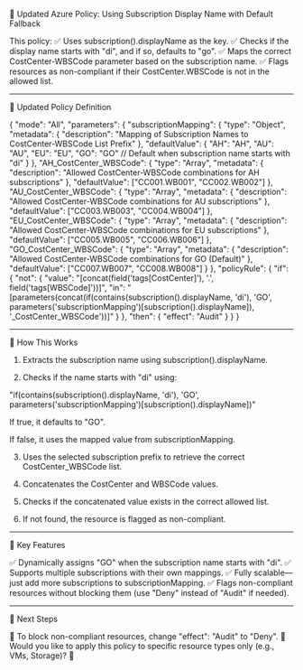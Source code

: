 

🔹 Updated Azure Policy: Using Subscription Display Name with Default Fallback

This policy: ✅ Uses subscription().displayName as the key.
✅ Checks if the display name starts with "di", and if so, defaults to "go".
✅ Maps the correct CostCenter-WBSCode parameter based on the subscription name.
✅ Flags resources as non-compliant if their CostCenter.WBSCode is not in the allowed list.


---

🔹 Updated Policy Definition

{
  "mode": "All",
  "parameters": {
    "subscriptionMapping": {
      "type": "Object",
      "metadata": {
        "description": "Mapping of Subscription Names to CostCenter-WBSCode List Prefix"
      },
      "defaultValue": {
        "AH": "AH",
        "AU": "AU",
        "EU": "EU",
        "GO": "GO"  // Default when subscription name starts with "di"
      }
    },
    "AH_CostCenter_WBSCode": {
      "type": "Array",
      "metadata": {
        "description": "Allowed CostCenter-WBSCode combinations for AH subscriptions"
      },
      "defaultValue": ["CC001.WB001", "CC002.WB002"]
    },
    "AU_CostCenter_WBSCode": {
      "type": "Array",
      "metadata": {
        "description": "Allowed CostCenter-WBSCode combinations for AU subscriptions"
      },
      "defaultValue": ["CC003.WB003", "CC004.WB004"]
    },
    "EU_CostCenter_WBSCode": {
      "type": "Array",
      "metadata": {
        "description": "Allowed CostCenter-WBSCode combinations for EU subscriptions"
      },
      "defaultValue": ["CC005.WB005", "CC006.WB006"]
    },
    "GO_CostCenter_WBSCode": {
      "type": "Array",
      "metadata": {
        "description": "Allowed CostCenter-WBSCode combinations for GO (Default)"
      },
      "defaultValue": ["CC007.WB007", "CC008.WB008"]
    }
  },
  "policyRule": {
    "if": {
      "not": {
        "value": "[concat(field('tags[CostCenter]'), '.', field('tags[WBSCode]'))]",
        "in": "[parameters(concat(if(contains(subscription().displayName, 'di'), 'GO', parameters('subscriptionMapping')[subscription().displayName]), '_CostCenter_WBSCode'))]"
      }
    },
    "then": {
      "effect": "Audit"
    }
  }
}


---

🔹 How This Works

1. Extracts the subscription name using subscription().displayName.


2. Checks if the name starts with "di" using:

"if(contains(subscription().displayName, 'di'), 'GO', parameters('subscriptionMapping')[subscription().displayName])"

If true, it defaults to "GO".

If false, it uses the mapped value from subscriptionMapping.



3. Uses the selected subscription prefix to retrieve the correct CostCenter_WBSCode list.


4. Concatenates the CostCenter and WBSCode values.


5. Checks if the concatenated value exists in the correct allowed list.


6. If not found, the resource is flagged as non-compliant.




---

🔹 Key Features

✅ Dynamically assigns "GO" when the subscription name starts with "di".
✅ Supports multiple subscriptions with their own mappings.
✅ Fully scalable—just add more subscriptions to subscriptionMapping.
✅ Flags non-compliant resources without blocking them (use "Deny" instead of "Audit" if needed).


---

🔹 Next Steps

🚀 To block non-compliant resources, change "effect": "Audit" to "Deny".
🔄 Would you like to apply this policy to specific resource types only (e.g., VMs, Storage)? 🚀

